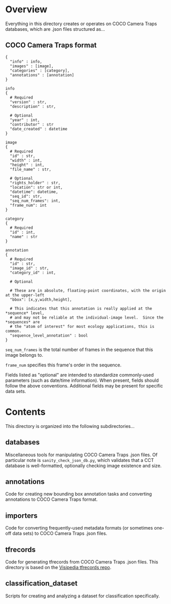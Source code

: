 # Overview

Everything in this directory creates or operates on COCO Camera Traps databases, which are .json files structured as...

## COCO Camera Traps format

```
{
  "info" : info,
  "images" : [image],
  "categories" : [category],
  "annotations" : [annotation]
}

info 
{
  # Required
  "version" : str,
  "description" : str,
  
  # Optional
  "year" : int,
  "contributor" : str
  "date_created" : datetime
}

image
{
  # Required
  "id" : str,
  "width" : int,
  "height" : int,
  "file_name" : str,
  
  # Optional
  "rights_holder" : str,
  "location": str or int,
  "datetime": datetime,  
  "seq_id": str,
  "seq_num_frames": int,
  "frame_num": int
}

category
{
  # Required
  "id" : int,
  "name" : str
}

annotation
{
  # Required
  "id" : str,
  "image_id" : str,
  "category_id" : int,
  
  # Optional
  
  # These are in absolute, floating-point coordinates, with the origin at the upper-left
  "bbox": [x,y,width,height],
  
  # This indicates that this annotation is really applied at the *sequence* level,
  # and may not be reliable at the individual-image level.  Since the *sequences* are
  # the "atom of interest" for most ecology applications, this is common.
  "sequence_level_annotation" : bool
}
```

`seq_num_frames` is the total number of frames in the sequence that this image belongs to.

`frame_num` specifies this frame's order in the sequence.

Fields listed as "optional" are intended to standardize commonly-used parameters (such as date/time information).  When present, fields should follow the above conventions.  Additional fields may be present for specific data sets.


# Contents

This directory is organized into the following subdirectories...


## databases

Miscellaneous tools for manipulating COCO Camera Traps .json files.  Of particular note is `sanity_check_json_db.py`, which validates that a CCT database is well-formatted, optionally checking image existence and size.


## annotations

Code for creating new bounding box annotation tasks and converting annotations to COCO Camera Traps format.


## importers

Code for converting frequently-used metadata formats (or sometimes one-off data sets) to COCO Camera Traps .json files.


## tfrecords

Code for generating tfrecords from COCO Camera Traps .json files.  This directory is based on the [Visipedia tfrecords repo](https://github.com/visipedia/tfrecords).


## classification_dataset

Scripts for creating and analyzing a dataset for classification specifically.
